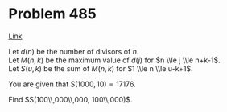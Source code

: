 # Problem 485

[Link](https://projecteuler.net/problem=485)

Let $d(n)$ be the number of divisors of $n$.  
Let $M(n,k)$ be the maximum value of $d(j)$ for $n \\le j \\le n+k-1$.  
Let $S(u,k)$ be the sum of $M(n,k)$ for $1 \\le n \\le u-k+1$. 

You are given that $S(1000,10)=17176$. 

Find $S(100\\,000\\,000, 100\\,000)$.